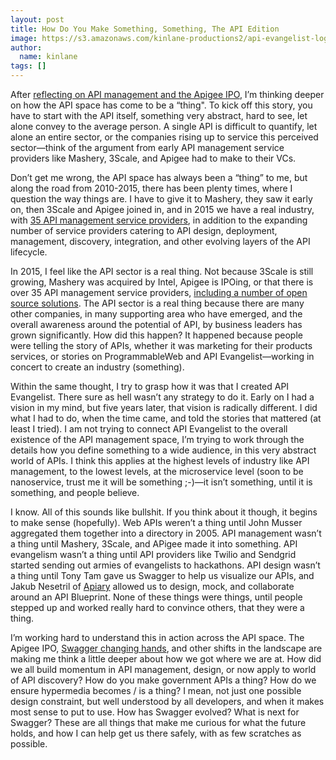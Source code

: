 ```yaml
---
layout: post
title: How Do You Make Something, Something, The API Edition
image: https://s3.amazonaws.com/kinlane-productions2/api-evangelist-logos/api-evangelist-butterfly-vertical.png
author:
  name: kinlane
tags: []
---
```

After [reflecting on API management and the Apigee IPO](http://apievangelist.com/2015/03/24/reflecting-on-api-management-and-the-apigee-ipo/), I’m thinking deeper on how the API space has come to be a “thing". To kick off this story, you have to start with the API itself, something very abstract, hard to see, let alone convey to the average person. A single API is difficult to quantify, let alone an entire sector, or the companies rising up to service this perceived sector—think of the argument from early API management service providers like Mashery, 3Scale, and Apigee had to make to their VCs.

Don’t get me wrong, the API space has always been a “thing” to me, but along the road from 2010-2015, there has been plenty times, where I question the way things are. I have to give it to Mashery, they saw it early on, then 3Scale and Apigee joined in, and in 2015 we have a real industry, with [35 API management service providers](http://management.apievangelist.com/companies.html), in addition to the expanding number of service providers catering to API design, deployment, management, discovery, integration, and other evolving layers of the API lifecycle.

In 2015, I feel like the API sector is a real thing. Not because 3Scale is still growing, Mashery was acquired by Intel, Apigee is IPOing, or that there is over 35 API management service providers, [including a number of open source solutions](http://apievangelist.com/2014/10/05/taking-a-fresh-look-at-what-open-source-api-management-architecture-is-available/). The API sector is a real thing because there are many other companies, in many supporting area who have emerged, and the overall awareness around the potential of API, by business leaders has grown significantly. How did this happen? It happened because people were telling the story of APIs, whether it was marketing for their products services, or stories on ProgrammableWeb and API Evangelist—working in concert to create an industry (something).

Within the same thought, I try to grasp how it was that I created API Evangelist. There sure as hell wasn’t any strategy to do it. Early on I had a vision in my mind, but five years later, that vision is radically different. I did what I had to do, when the time came, and told the stories that mattered (at least I tried). I am not trying to connect API Evangelist to the overall existence of the API management space, I’m trying to work through the details how you define something to a wide audience, in this very abstract world of APIs. I think this applies at the highest levels of industry like API management, to the lowest levels, at the microservice level (soon to be nanoservice, trust me it will be something ;-)—it isn’t something, until it is something, and people believe.

I know. All of this sounds like bullshit. If you think about it though, it begins to make sense (hopefully). Web APIs weren’t a thing until John Musser aggregated them together into a directory in 2005. API management wasn’t a thing until Mashery, 3Scale, and APigee made it into something. API evangelism wasn’t a thing until API providers like Twilio and Sendgrid started sending out armies of evangelists to hackathons. API design wasn’t a thing until Tony Tam gave us Swagger to help us visualize our APIs, and Jakub Nesetril of [Apiary](http://apiary.io) allowed us to design, mock, and collaborate around an API Blueprint. None of these things were things, until people stepped up and worked really hard to convince others, that they were a thing.

I’m working hard to understand this in action across the API space. The Apigee IPO, [Swagger changing hands](http://apievangelist.com/2015/03/26/swagger-shifts-hands-from-reverb-to-smartbear/), and other shifts in the landscape are making me think a little deeper about how we got where we are at. How did we all build momentum in API management, design, or now apply to world of API discovery? How do you make government APIs a thing? How do we ensure hypermedia becomes / is a thing? I mean, not just one possible design constraint, but well understood by all developers, and when it makes most sense to put to use. How has Swagger evolved? What is next for Swagger? These are all things that make me curious for what the future holds, and how I can help get us there safely, with as few scratches as possible.